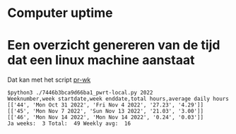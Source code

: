 # Computer uptime

# Een overzicht genereren van de tijd dat een linux machine aanstaat

Dat kan met het script <a href="https://github.com/MatthewBuchananAstley/pr-wk">pr-wk</a>

    $python3 ./7446b3bca9d66ba1_pwrt-local.py 2022
    Weeknumber,week startdate,week enddate,total hours,average daily hours
    [['44', 'Mon Oct 31 2022', 'Fri Nov 4 2022', '27.23', '4.29']]
    [['45', 'Mon Nov 7 2022', 'Sun Nov 13 2022', '21.03', '3.00']]
    [['46', 'Mon Nov 14 2022', 'Mon Nov 14 2022', '0.24', '0.03']]
    Ja weeks:  3 Total:  49 Weekly avg:  16
